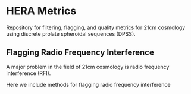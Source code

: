 # HERA Metrics

Repository for filtering, flagging, and quality metrics for 21cm cosmology using discrete
prolate spheroidal sequences (DPSS).

## Flagging Radio Frequency Interference

A major problem in the field of 21cm cosmology is radio frequency interference (RFI).

Here we include methods for flagging radio frequency interference
